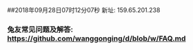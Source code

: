 ##2018年09月28日07时12分07秒 新址: 159.65.201.238
### 兔友常见问题及解答: https://github.com/wanggonging/d/blob/w/FAQ.md
